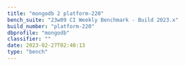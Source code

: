 ```yaml
---
title: "mongodb 2 platform-220"
bench_suite: "23w09 CI Weekly Benchmark - Build 2023.x"
build_number: "platform-220"
dbprofile: "mongodb"
classifier: ""
date: 2023-02-27T02:40:13
type: "bench"
---
```


